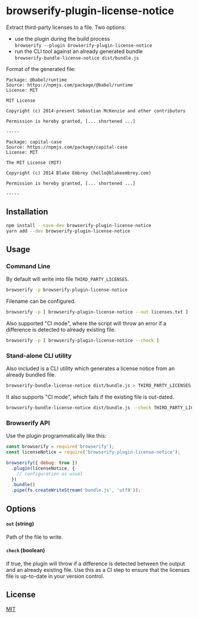 # browserify-plugin-license-notice

Extract third-party licenses to a file. Two options:

- use the plugin during the build process<br>`browserify --plugin browserify-plugin-license-notice`
- run the CLI tool against an already generated bundle<br> `browserify-bundle-license-notice dist/bundle.js`

Format of the generated file:

```
Package: @babel/runtime
Source: https://npmjs.com/package/@babel/runtime
License: MIT

MIT License

Copyright (c) 2014-present Sebastian McKenzie and other contributors

Permission is hereby granted, [... shortened ...]

-----

Package: capital-case
Source: https://npmjs.com/package/capital-case
License: MIT

The MIT License (MIT)

Copyright (c) 2014 Blake Embrey (hello@blakeembrey.com)

Permission is hereby granted, [... shortened ...]

-----
```

## Installation

```bash
npm install --save-dev browserify-plugin-license-notice
yarn add --dev browserify-plugin-license-notice
```

## Usage

### Command Line

By default will write into file `THIRD_PARTY_LICENSES`.

```bash
browserify -p browserify-plugin-license-notice
```

Filename can be configured.

```bash
browserify -p [ browserify-plugin-license-notice --out licenses.txt ]
```

Also supported "CI mode", where the script will throw an error if a difference is detected to already existing file.

```bash
browserify -p [ browserify-plugin-license-notice --check ]
```

### Stand-alone CLI utility

Also included is a CLI utility which generates a license notice from an already bundled file.

```bash
browserify-bundle-license-notice dist/bundle.js > THIRD_PARTY_LICENSES
```

It also supports "CI mode", which fails if the existing file is out-dated.

```bash
browserify-bundle-license-notice dist/bundle.js --check THIRD_PARTY_LICENSES
```

### Browserify API

Use the plugin programmatically like this:

```javascript
const browserify = require('browserify');
const licenseNotice = require('browserify-plugin-license-notice');

browserify({ debug: true })
  .plugin(licenseNotice, {
    // configuration as usual
  })
  .bundle()
  .pipe(fs.createWriteStream('bundle.js', 'utf8'));
```

## Options

#### `out` (string)

Path of the file to write.

#### `check` (boolean)

If true, the plugin will throw if a difference is detected between the output and an already existing file. Use this as a CI step to ensure that the licenses file is up-to-date in your version control.

## License

[MIT](./LICENSE)
